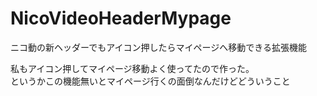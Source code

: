 # NicoVideoHeaderMypage
ニコ動の新ヘッダーでもアイコン押したらマイページへ移動できる拡張機能

私もアイコン押してマイページ移動よく使ってたので作った。  
というかこの機能無いとマイページ行くの面倒なんだけどどういうこと